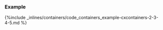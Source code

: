 <!-- post: -->


### Example



{%include _inlines/containers/code_containers_example-cxcontainers-2-3-4-5.md %}


